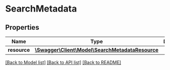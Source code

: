 # SearchMetadata

## Properties
Name | Type | Description | Notes
------------ | ------------- | ------------- | -------------
**resource** | [**\Swagger\Client\Model\SearchMetadataResource**](SearchMetadataResource.md) |  | [optional] 

[[Back to Model list]](../README.md#documentation-for-models) [[Back to API list]](../README.md#documentation-for-api-endpoints) [[Back to README]](../README.md)


